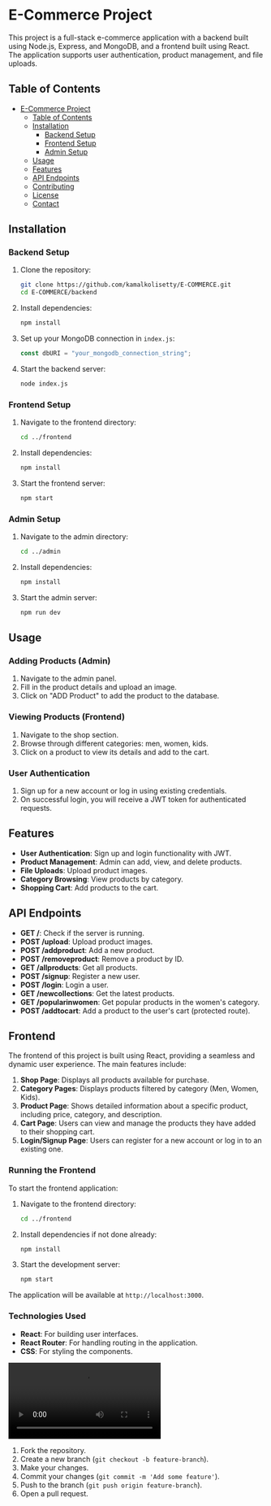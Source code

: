 

# E-Commerce Project

This project is a full-stack e-commerce application with a backend built using Node.js, Express, and MongoDB, and a frontend built using React. The application supports user authentication, product management, and file uploads.

## Table of Contents

- [E-Commerce Project](#e-commerce-project)
  - [Table of Contents](#table-of-contents)
  - [Installation](#installation)
    - [Backend Setup](#backend-setup)
    - [Frontend Setup](#frontend-setup)
    - [Admin Setup](#admin-setup)
  - [Usage](#usage)
  - [Features](#features)
  - [API Endpoints](#api-endpoints)
  - [Contributing](#contributing)
  - [License](#license)
  - [Contact](#contact)

## Installation

### Backend Setup

1. Clone the repository:
   ```sh
   git clone https://github.com/kamalkolisetty/E-COMMERCE.git
   cd E-COMMERCE/backend
   ```

2. Install dependencies:
   ```sh
   npm install
   ```

3. Set up your MongoDB connection in `index.js`:
   ```js
   const dbURI = "your_mongodb_connection_string";
   ```

4. Start the backend server:
   ```sh
   node index.js
   ```

### Frontend Setup

1. Navigate to the frontend directory:
   ```sh
   cd ../frontend
   ```

2. Install dependencies:
   ```sh
   npm install
   ```

3. Start the frontend server:
   ```sh
   npm start
   ```

### Admin Setup

1. Navigate to the admin directory:
   ```sh
   cd ../admin
   ```

2. Install dependencies:
   ```sh
   npm install
   ```

3. Start the admin server:
   ```sh
   npm run dev
   ```

## Usage

### Adding Products (Admin)

1. Navigate to the admin panel.
2. Fill in the product details and upload an image.
3. Click on "ADD Product" to add the product to the database.

### Viewing Products (Frontend)

1. Navigate to the shop section.
2. Browse through different categories: men, women, kids.
3. Click on a product to view its details and add to the cart.

### User Authentication

1. Sign up for a new account or log in using existing credentials.
2. On successful login, you will receive a JWT token for authenticated requests.

## Features

- **User Authentication**: Sign up and login functionality with JWT.
- **Product Management**: Admin can add, view, and delete products.
- **File Uploads**: Upload product images.
- **Category Browsing**: View products by category.
- **Shopping Cart**: Add products to the cart.

## API Endpoints

- **GET /**: Check if the server is running.
- **POST /upload**: Upload product images.
- **POST /addproduct**: Add a new product.
- **POST /removeproduct**: Remove a product by ID.
- **GET /allproducts**: Get all products.
- **POST /signup**: Register a new user.
- **POST /login**: Login a user.
- **GET /newcollections**: Get the latest products.
- **GET /popularinwomen**: Get popular products in the women's category.
- **POST /addtocart**: Add a product to the user's cart (protected route).

## Frontend

The frontend of this project is built using React, providing a seamless and dynamic user experience. The main features include:

1. **Shop Page**: Displays all products available for purchase.
2. **Category Pages**: Displays products filtered by category (Men, Women, Kids).
3. **Product Page**: Shows detailed information about a specific product, including price, category, and description.
4. **Cart Page**: Users can view and manage the products they have added to their shopping cart.
5. **Login/Signup Page**: Users can register for a new account or log in to an existing one.

### Running the Frontend

To start the frontend application:

1. Navigate to the frontend directory:
   ```sh
   cd ../frontend
   ```

2. Install dependencies if not done already:
   ```sh
   npm install
   ```

3. Start the development server:
   ```sh
   npm start
   ```

The application will be available at `http://localhost:3000`.

### Technologies Used

- **React**: For building user interfaces.
- **React Router**: For handling routing in the application.
- **CSS**: For styling the components.

![](/ecommerce.mp4)

1. Fork the repository.
2. Create a new branch (`git checkout -b feature-branch`).
3. Make your changes.
4. Commit your changes (`git commit -m 'Add some feature'`).
5. Push to the branch (`git push origin feature-branch`).
6. Open a pull request.
